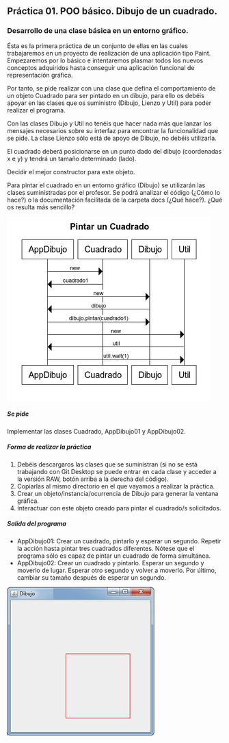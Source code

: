 ## Práctica 01. POO básico. Dibujo de un cuadrado. 
### Desarrollo de una clase básica en un entorno gráfico.

Ésta es la primera práctica de un conjunto de ellas en las cuales trabajaremos en un proyecto de realización de una aplicación tipo Paint. Empezaremos por lo básico e intentaremos plasmar todos los nuevos conceptos adquiridos hasta conseguir una aplicación funcional de representación gráfica.

Por tanto, se pide realizar con una clase que defina el comportamiento de un objeto Cuadrado para ser pintado en un dibujo, para ello os debéis apoyar en las clases que os suministro (Dibujo, Lienzo y Util) para poder realizar el programa. 

Con las clases Dibujo y Util no tenéis que hacer nada más que lanzar los mensajes necesarios sobre su interfaz para encontrar la funcionalidad que se pide. La clase Lienzo sólo está de apoyo de Dibujo, no debéis utilizarla.

El cuadrado deberá posicionarse en un punto dado del dibujo (coordenadas x e y) y tendrá un tamaño determinado (lado).

Decidir el mejor constructor para este objeto.

Para pintar el cuadrado en un entorno gráfico (Dibujo) se utilizarán las clases suministradas por el profesor. Se podrá analizar el código (¿Cómo lo hace?) o la documentación facilitada de la carpeta docs (¿Qué hace?). ¿Qué os resulta más sencillo?

![alt text](https://raw.githubusercontent.com/AgustinICAI/javaCourseExamples2021/master/01.claseBasicaDibujo/diagramaSecuencia.jpg)

##### Se pide
Implementar las clases Cuadrado, AppDibujo01 y AppDibujo02.

##### Forma de realizar la práctica
1. Debéis descargaros las clases que se suministran (si no se está trabajando con Git Desktop se puede entrar en cada clase y acceder a la versión RAW, botón arriba a la derecha del código).
2. Copiarlas al mismo directorio en el que vayamos a realizar la práctica.
3. Crear un objeto/instancia/ocurrencia de Dibujo para generar la ventana gráfica.
4. Interactuar con este objeto creado para pintar el cuadrado/s solicitados.

##### Salida del programa
* AppDibujo01: Crear un cuadrado, pintarlo y esperar un segundo. Repetir la acción hasta pintar tres cuadrados diferentes. Nótese que el programa sólo es capaz de pintar un cuadrado de forma simultánea.
* AppDibujo02: Crear un cuadrado y pintarlo. Esperar un segundo y moverlo de lugar. Esperar otro segundo y volver a moverlo. Por último, cambiar su tamaño después de esperar un segundo.

![alt text](https://raw.githubusercontent.com/AgustinICAI/javaCourseExamples2021/master/01.claseBasicaDibujo/output.jpg)


